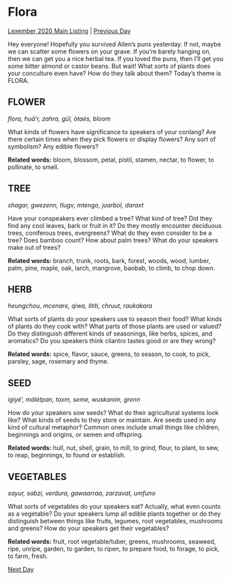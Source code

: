 # Flora
[Lexember 2020 Main Listing](_prompts/r-conlangs/lexember/2020/toc_lex20.md) | [Previous Day](_prompts/r-conlangs/lexember/2020/prompts/w1/02.md)

Hey everyone! Hopefully you survived Allen’s puns yesterday. If not, maybe we can scatter some flowers on your grave. If you’re barely hanging on, then we can get you a nice herbal tea. If you loved the puns, then I’ll get you some bitter almond or castor beans. But wait! What sorts of plants does your conculture even have? How do they talk about them? Today’s theme is FLORA.

## FLOWER

_flora, huā’r, zahra, gül, òtaès, bloom_

What kinds of flowers have significance to speakers of your conlang? Are there certain times when they pick flowers or display flowers? Any sort of symbolism? Any edible flowers?

**Related words:** bloom, blossom, petal, pistil, stamen, nectar, to flower, to pollinate, to smell.

## TREE

_shagar, gwezenn, tlugv, mtengo, juarbol, daraxt_

Have your conspeakers ever climbed a tree? What kind of tree? Did they find any cool leaves, bark or fruit in it? Do they mostly encounter deciduous trees, coniferous trees, evergreens? What do they even consider to be a tree? Does bamboo count? How about palm trees? What do your speakers make out of trees?

**Related words:** branch, trunk, roots, bark, forest, woods, wood, lumber, palm, pine, maple, oak, larch, mangrove, baobab, to climb, to chop down.

## HERB

_heungchou, mcenare, qiwa, litíti, chruut, raukakara_

What sorts of plants do your speakers use to season their food? What kinds of plants do they cook with? What parts of those plants are used or valued? Do they distinguish different kinds of seasonings, like herbs, spices, and aromatics? Do you speakers think cilantro tastes good or are they wrong?

**Related words:** spice, flavor, sauce, greens, to season, to cook, to pick, parsley, sage, rosemary and thyme.

## SEED

_igiyé’, málétpan, toxm, seme, wuskanim, grenn_

How do your speakers sow seeds? What do their agricultural systems look like? What kinds of seeds to they store or maintain. Are seeds used in any kind of cultural metaphor? Common ones include small things like children, beginnings and origins, or semen and offspring.

**Related words:** hull, nut, shell, grain, to mill, to grind, flour, to plant, to sew, to reap, beginnings, to found or establish.

## VEGETABLES

_sayur, sabzi, verdura, gawaarraa, zarzavat, umfuno_

What sorts of vegetables do your speakers eat? Actually, what even counts as a vegetable? Do your speakers lump all edible plants together or do they distinguish between things like fruits, legumes, root vegetables, mushrooms and greens? How do your speakers get their vegetables?

**Related words:** fruit, root vegetable/tuber, greens, mushrooms, seaweed, ripe, unripe, garden, to garden, to ripen, to prepare food, to forage, to pick, to farm, fresh.

[Next Day](_prompts/r-conlangs/lexember/2020/prompts/w1/04.md)
